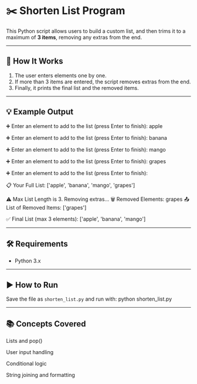# ✂️ Shorten List Program

This Python script allows users to build a custom list, and then trims it to a maximum of **3 items**, removing any extras from the end.

---

## 🚀 How It Works

1. The user enters elements one by one.
2. If more than 3 items are entered, the script removes extras from the end.
3. Finally, it prints the final list and the removed items.

---

## 💡 Example Output

➕ Enter an element to add to the list (press Enter to finish): apple 

➕ Enter an element to add to the list (press Enter to finish): banana 

➕ Enter an element to add to the list (press Enter to finish): mango 

➕ Enter an element to add to the list (press Enter to finish): grapes 

➕ Enter an element to add to the list (press Enter to finish):

📋 Your Full List: ['apple', 'banana', 'mango', 'grapes']


⚠️ Max List Length is 3. Removing extras... 🗑️ Removed Elements: grapes 📤 List of Removed Items: ['grapes']


✅ Final List (max 3 elements): ['apple', 'banana', 'mango']


---

## 🛠 Requirements

- Python 3.x

---

## ▶️ How to Run

Save the file as `shorten_list.py` and run with:
python shorten_list.py

---

## 📚 Concepts Covered
Lists and pop()

User input handling

Conditional logic

String joining and formatting

